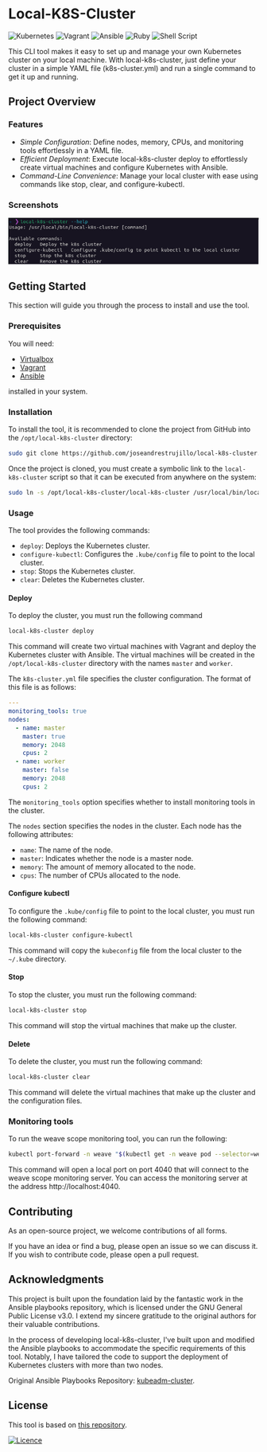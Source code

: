 # Local-K8S-Cluster

![Kubernetes](https://img.shields.io/badge/kubernetes-%23326ce5.svg?style=for-the-badge&logo=kubernetes&logoColor=white)
![Vagrant](https://img.shields.io/badge/vagrant-%231563FF.svg?style=for-the-badge&logo=vagrant&logoColor=white)
![Ansible](https://img.shields.io/badge/ansible-%231A1918.svg?style=for-the-badge&logo=ansible&logoColor=white)
![Ruby](https://img.shields.io/badge/ruby-%23CC342D.svg?style=for-the-badge&logo=ruby&logoColor=white)
![Shell Script](https://img.shields.io/badge/shell_script-%23121011.svg?style=for-the-badge&logo=gnu-bash&logoColor=white)

This CLI tool makes it easy to set up and manage your own Kubernetes cluster on your local machine. With local-k8s-cluster, just define your cluster in a simple YAML file (k8s-cluster.yml) and run a single command to get it up and running.

## Project Overview

### Features

- _Simple Configuration_: Define nodes, memory, CPUs, and monitoring tools effortlessly in a YAML file.
- _Efficient Deployment_: Execute local-k8s-cluster deploy to effortlessly create virtual machines and configure Kubernetes with Ansible.
- _Command-Line Convenience_: Manage your local cluster with ease using commands like stop, clear, and configure-kubectl.

### Screenshots

![Help command output](./docs/help.png)

## Getting Started

This section will guide you through the process to install and use the tool.

### Prerequisites

You will need:

- [Virtualbox](https://www.virtualbox.org/)
- [Vagrant](https://www.vagrantup.com/)
- [Ansible](https://www.ansible.com/)

installed in your system.

### Installation

To install the tool, it is recommended to clone the project from GitHub into the `/opt/local-k8s-cluster` directory:

```bash
sudo git clone https://github.com/joseandrestrujillo/local-k8s-cluster.git /opt/local-k8s-cluster
```

Once the project is cloned, you must create a symbolic link to the `local-k8s-cluster` script so that it can be executed from anywhere on the system:

```bash
sudo ln -s /opt/local-k8s-cluster/local-k8s-cluster /usr/local/bin/local-k8s-cluster
```

### Usage

The tool provides the following commands:

- `deploy`: Deploys the Kubernetes cluster.
- `configure-kubectl`: Configures the `.kube/config` file to point to the local cluster.
- `stop`: Stops the Kubernetes cluster.
- `clear`: Deletes the Kubernetes cluster.

#### Deploy

To deploy the cluster, you must run the following command

```bash
local-k8s-cluster deploy
```

This command will create two virtual machines with Vagrant and deploy the Kubernetes cluster with Ansible. The virtual machines will be created in the `/opt/local-k8s-cluster` directory with the names `master` and `worker`.

The `k8s-cluster.yml` file specifies the cluster configuration. The format of this file is as follows:

```yml
---
monitoring_tools: true
nodes:
  - name: master
    master: true
    memory: 2048
    cpus: 2
  - name: worker
    master: false
    memory: 2048
    cpus: 2
```

The `monitoring_tools` option specifies whether to install monitoring tools in the cluster.

The `nodes` section specifies the nodes in the cluster. Each node has the following attributes:

- `name`: The name of the node.
- `master`: Indicates whether the node is a master node.
- `memory`: The amount of memory allocated to the node.
- `cpus`: The number of CPUs allocated to the node.

#### Configure kubectl

To configure the `.kube/config` file to point to the local cluster, you must run the following command:

```bash
local-k8s-cluster configure-kubectl
```

This command will copy the `kubeconfig` file from the local cluster to the `~/.kube` directory.

#### Stop

To stop the cluster, you must run the following command:

```bash
local-k8s-cluster stop
```

This command will stop the virtual machines that make up the cluster.

#### Delete

To delete the cluster, you must run the following command:

```bash
local-k8s-cluster clear
```

This command will delete the virtual machines that make up the cluster and the configuration files.

### Monitoring tools

To run the weave scope monitoring tool, you can run the following:

```bash
kubectl port-forward -n weave "$(kubectl get -n weave pod --selector=weave-scope-component=app -o jsonpath='{.items..metadata.name}')" 4040
```

This command will open a local port on port 4040 that will connect to the weave scope monitoring server. You can access the monitoring server at the address http://localhost:4040.

## Contributing

As an open-source project, we welcome contributions of all forms.

If you have an idea or find a bug, please open an issue so we can discuss it. If you wish to contribute code, please open a pull request.

## Acknowledgments

This project is built upon the foundation laid by the fantastic work in the Ansible playbooks repository, which is licensed under the GNU General Public License v3.0. I extend my sincere gratitude to the original authors for their valuable contributions.

In the process of developing local-k8s-cluster, I've built upon and modified the Ansible playbooks to accommodate the specific requirements of this tool. Notably, I have tailored the code to support the deployment of Kubernetes clusters with more than two nodes.

Original Ansible Playbooks Repository: [kubeadm-cluster](https://github.com/AudelDiaz/kubeadm-cluster/tree/main).

## License

This tool is based on [this repository](https://github.com/AudelDiaz/kubeadm-cluster/tree/main).

[![Licence](https://img.shields.io/badge/License-GNU%20GPL-blue)](./LICENSE)
